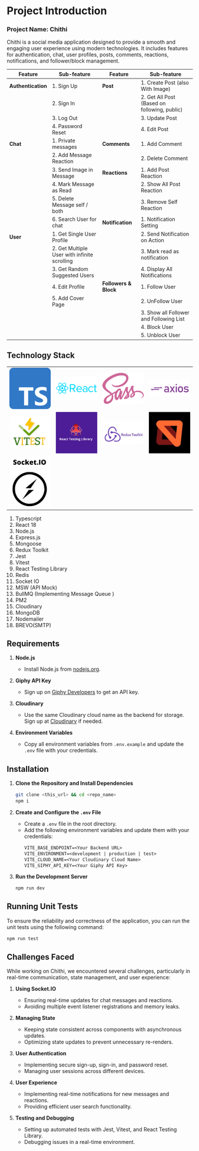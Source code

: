 # Project Introduction
### Project Name: Chithi
Chithi is a social media application designed to provide a smooth and engaging user experience using modern technologies. It includes features for authentication, chat, user profiles, posts, comments, reactions, notifications, and follower/block management.


| **Feature**           | **Sub-feature**                              | **Feature**           | **Sub-feature**                              |
| --------------------- | -------------------------------------------- | --------------------- | -------------------------------------------- |
| **Authentication**    | 1. Sign Up                                   | **Post**              | 1. Create Post (also With Image)             |
|                       | 2. Sign In                                   |                       | 2. Get All Post (Based on following, public) |
|                       | 3. Log Out                                   |                       | 3. Update Post                               |
|                       | 4. Password Reset                            |                       | 4. Edit Post                                 |
| **Chat**              | 1. Private messages                          | **Comments**          | 1. Add Comment                               |
|                       | 2. Add Message Reaction                      |                       | 2. Delete Comment                            |
|                       | 3. Send Image in Message                     | **Reactions**         | 1. Add Post Reaction                         |
|                       | 4. Mark Message as Read                      |                       | 2. Show All Post Reaction                    |
|                       | 5. Delete Message self / both                |                       | 3. Remove Self Reaction                      |
|                       | 6. Search User for chat                      | **Notification**      | 1. Notification Setting                      |
| **User**              | 1. Get Single User Profile                   |                       | 2. Send Notification on Action               |
|                       | 2. Get Multiple User with infinite scrolling |                       | 3. Mark read as notification                 |
|                       | 3. Get Random Suggested Users                |                       | 4. Display All Notifications                 |
|                       | 4. Edit Profile                              | **Followers & Block** | 1. Follow User                               |
|                       | 5. Add Cover Page                            |                       | 2. UnFollow User                             |
|                       |                                              |                       | 3. Show all Follower and Following List      |
|                       |                                              |                       | 4. Block User                                |
|                       |                                              |                       | 5. Unblock User                              |

## Technology Stack
|||||
|:-:|:-:|:-:|:-:|
| ![Typescript](./tech-logo/ts.png) |  ![React](./tech-logo/react.png) | ![Sass](./tech-logo/sass.png)| ![axios](./tech-logo/axios.png)|
| ![Vitest](./tech-logo/vitest.png)|![React Testing Libray](./tech-logo/rtl.png) | ![Redux Toolkit](./tech-logo/redux.jpg) | ![MSW](./tech-logo/msw.jpeg) |
| ![Socket.io](./tech-logo/socket-io.png)
1. Typescript
2. React 18
3. Node.js
4. Express.js
5. Mongoose
6. Redux Toolkit
7. Jest
8. Vitest
9. React Testing Library
10. Redis
11. Socket IO
12. MSW (API Mock)
13. BullMQ (Implementing Message Queue )
14. PM2
15. Cloudinary
16. MongoDB
17. Nodemailer
18. BREVO(SMTP)

## Requirements

1. **Node.js**
   - Install Node.js from [nodejs.org](https://nodejs.org/).

2. **Giphy API Key**
   - Sign up on [Giphy Developers](https://developers.giphy.com/) to get an API key.

3. **Cloudinary**
   - Use the same Cloudinary cloud name as the backend for storage. Sign up at [Cloudinary](https://cloudinary.com/) if needed.

4. **Environment Variables**
   - Copy all environment variables from `.env.example` and update the `.env` file with your credentials.

## Installation

1. **Clone the Repository and Install Dependencies**
   ```bash
   git clone <this_url> && cd <repo_name>
   npm i
   ```

2. **Create and Configure the `.env` File**
   - Create a `.env` file in the root directory.
   - Add the following environment variables and update them with your credentials:
     ```env
     VITE_BASE_ENDPOINT=<Your Backend URL>
     VITE_ENVIRONMENT=<development | production | test>
     VITE_CLOUD_NAME=<Your Cloudinary Cloud Name>
     VITE_GIPHY_API_KEY=<Your Giphy API Key>
     ```

3. **Run the Development Server**
   ```bash
   npm run dev
   ```

## Running Unit Tests

To ensure the reliability and correctness of the application, you can run the unit tests using the following command:

```bash
npm run test
```

## Challenges Faced

While working on Chithi, we encountered several challenges, particularly in real-time communication, state management, and user experience:

1. **Using Socket.IO**
   - Ensuring real-time updates for chat messages and reactions.
   - Avoiding multiple event listener registrations and memory leaks.

2. **Managing State**
   - Keeping state consistent across components with asynchronous updates.
   - Optimizing state updates to prevent unnecessary re-renders.

3. **User Authentication**
   - Implementing secure sign-up, sign-in, and password reset.
   - Managing user sessions across different devices.

4. **User Experience**
   - Implementing real-time notifications for new messages and reactions.
   - Providing efficient user search functionality.

5. **Testing and Debugging**
   - Setting up automated tests with Jest, Vitest, and React Testing Library.
   - Debugging issues in a real-time environment.
